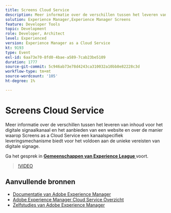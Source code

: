 ```yaml
---
title: Screens Cloud Service
description: Meer informatie over de verschillen tussen het leveren van inhoud voor het digitale signaalkanaal en het aanbieden van een website en over de manier waarop Screens as a Cloud Service een kanaalspecifiek leveringsmechanisme biedt voor het voldoen aan de unieke vereisten van digitale signage.
solution: Experience Manager,Experience Manager Screens
feature: Developer Tools
topic: Development
role: Developer, Architect
level: Experienced
version: Experience Manager as a Cloud Service
kt: 9193
type: Event
exl-id: 6aa73e70-8fd0-4bae-a589-7cab23be5109
duration: 1777
source-git-commit: 5c946ab73e78d4243ca310032a10bb8e82228c3d
workflow-type: tm+mt
source-wordcount: '105'
ht-degree: 1%

---
```


# Screens Cloud Service

Meer informatie over de verschillen tussen het leveren van inhoud voor het digitale signaalkanaal en het aanbieden van een website en over de manier waarop Screens as a Cloud Service een kanaalspecifiek leveringsmechanisme biedt voor het voldoen aan de unieke vereisten van digitale signage.

Ga het gesprek in **[Gemeenschappen van Experience League ](https://adobe.ly/3umX8Be)** voort.

>[!VIDEO](https://video.tv.adobe.com/v/337885/?quality=12&learn=on&hidetitle=true)

## Aanvullende bronnen

- [ Documentatie van Adobe Experience Manager ](https://experienceleague.adobe.com/docs/experience-manager-cloud-service.html)
- [ Adobe Experience Manager Cloud Service Overzicht ](https://experienceleague.adobe.com/docs/experience-manager-cloud-service/overview/home.html)
- [ Zelfstudies van Adobe Experience Manager ](https://experienceleague.adobe.com/docs/experience-manager-tutorials.html)
